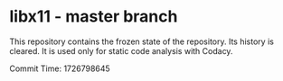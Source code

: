# libx11 - master branch

This repository contains the frozen state of the repository.
Its history is cleared. It is used only for static code
analysis with Codacy.

Commit Time: 1726798645